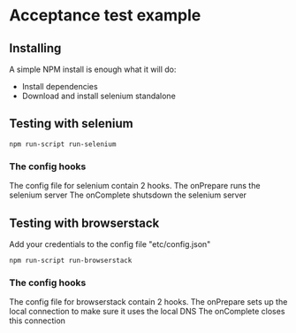 # Acceptance test example

## Installing
A simple NPM install is enough what it will do:
* Install dependencies
* Download and install selenium standalone

## Testing with selenium
```
npm run-script run-selenium
```

### The config hooks
The config file for selenium contain 2 hooks.
 The onPrepare runs the selenium server
 The onComplete shutsdown the selenium server

## Testing with browserstack
Add your credentials to the config file "etc/config.json"

```
npm run-script run-browserstack
```

### The config hooks
The config file for browserstack contain 2 hooks.
 The onPrepare sets up the local connection to make sure it uses the local DNS
 The onComplete closes this connection
